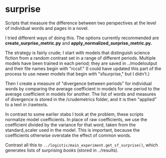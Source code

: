surprise
========

Scripts that measure the difference between two perspectives at the level of individual words and pages in a novel.

I tried different ways of doing this. The options currently recommended are **create_surprise_metric.py** and **apply_normalized_surprise_metric.py.**

The strategy is fairly crude; I start with models that distinguish science fiction from a random contrast set in a range of different periods. Multiple models have been trained in each period; they are saved in ../modeloutput and their file names begin with "rccsf." (I could have updated this part of the process to use newer models that begin with "sfsurprise," but I didn't.)

Then I create a measure of "divergence between periods" for individual words by comparing the average coefficient in models for one period to the average coefficient in models for another. The list of words and measures of divergence is stored in the /crudemetrics folder, and it is then "applied" to a text in /rawtexts.

In contrast to some earlier stabs I took at the problem, these scripts normalize model coefficients. In place of raw coefficients, we use the coefficient divided by the variance for that word, taken from the standard_scaler used in the model. This is important, because the coefficients otherwise overstate the effect of common words.

Contrast all this to ```../logistic/main_experiment.get_sf_surprise()```, which generates lists of surprising *books* (stored in ../results).
